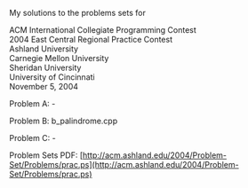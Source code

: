 My solutions to the problems sets for

ACM International Collegiate Programming Contest  
2004 East Central Regional Practice Contest  
Ashland University  
Carnegie Mellon University  
Sheridan University  
University of Cincinnati  
November 5, 2004  
  
  

Problem A: -

Problem B: b_palindrome.cpp

Problem C: -

Problem Sets PDF: [http://acm.ashland.edu/2004/Problem-Set/Problems/prac.ps](http://acm.ashland.edu/2004/Problem-Set/Problems/prac.ps)
